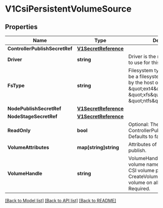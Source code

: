 # V1CsiPersistentVolumeSource

## Properties
Name | Type | Description | Notes
------------ | ------------- | ------------- | -------------
**ControllerPublishSecretRef** | [**V1SecretReference**](v1.SecretReference.md) |  | [optional] 
**Driver** | **string** | Driver is the name of the driver to use for this volume. Required. | 
**FsType** | **string** | Filesystem type to mount. Must be a filesystem type supported by the host operating system. Ex. \&quot;ext4\&quot;, \&quot;xfs\&quot;, \&quot;ntfs\&quot;. | [optional] 
**NodePublishSecretRef** | [**V1SecretReference**](v1.SecretReference.md) |  | [optional] 
**NodeStageSecretRef** | [**V1SecretReference**](v1.SecretReference.md) |  | [optional] 
**ReadOnly** | **bool** | Optional: The value to pass to ControllerPublishVolumeRequest. Defaults to false (read/write). | [optional] 
**VolumeAttributes** | **map[string]string** | Attributes of the volume to publish. | [optional] 
**VolumeHandle** | **string** | VolumeHandle is the unique volume name returned by the CSI volume plugin’s CreateVolume to refer to the volume on all subsequent calls. Required. | 

[[Back to Model list]](../README.md#documentation-for-models) [[Back to API list]](../README.md#documentation-for-api-endpoints) [[Back to README]](../README.md)


